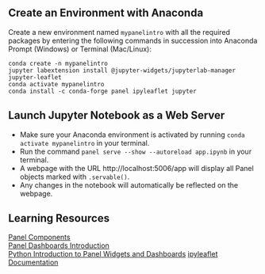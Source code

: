 ## Create an Environment with Anaconda
Create a new environment named `mypanelintro` with all the required packages by entering the following commands in succession into Anaconda Prompt (Windows) or Terminal (Mac/Linux):
```
conda create -n mypanelintro
jupyter labextension install @jupyter-widgets/jupyterlab-manager jupyter-leaflet
conda activate mypanelintro
conda install -c conda-forge panel ipyleaflet jupyter
```

## Launch Jupyter Notebook as a Web Server
- Make sure your Anaconda environment is activated by running `conda activate mypanelintro` in your terminal.
- Run the command `panel serve --show --autoreload app.ipynb` in your terminal.
- A webpage with the URL http://localhost:5006/app will display all Panel objects marked with `.servable()`.
- Any changes in the notebook will automatically be reflected on the webpage.

## Learning Resources
[Panel Components](https://panel.holoviz.org/user_guide/Components.html)\
[Panel Dashboards Introduction](https://youtu.be/AXpjbJUVeb4)\
[Python Introduction to Panel Widgets and Dashboards](https://youtu.be/ulHnNXNmuig)
[ipyleaflet Documentation](https://ipyleaflet.readthedocs.io/en/latest/index.html)